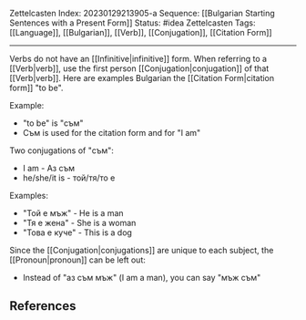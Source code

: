 Zettelcasten Index: 20230129213905-a
Sequence: [[Bulgarian Starting Sentences with a Present Form]]
Status: #idea
Zettelcasten Tags: [[Language]], [[Bulgarian]], [[Verb]], [[Conjugation]], [[Citation Form]]

---

Verbs do not have an [[Infinitive|infinitive]] form. When referring to a [[Verb|verb]], use the first person [[Conjugation|conjugation]] of that [[Verb|verb]]. Here are examples Bulgarian the [[Citation Form|citation form]] "to be".

Example:
- "to be" is "съм"
- Съм is used for the citation form and for "I am"

Two conjugations of "съм":
- I am - Аз съм
- he/she/it is - той/тя/то е

Examples:
- "Той е мъж" - He is a man
- "Тя е жена" - She is a woman
- "Това е куче" - This is a dog

Since the [[Conjugation|conjugations]] are unique to each subject, the [[Pronoun|pronoun]] can be left out:
- Instead of "аз съм мъж" (I am a man), you can say "мъж съм"

## References